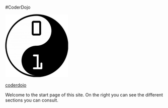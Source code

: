 #CoderDojo


![coderdojo](https://github.com/CoderDojoBelgiumEeklo/MineCraftProjects/blob/gh-pages/assets/brand.png)


[coderdojo](https://www.coderdojobelgium.be/en)


Welcome to the start page of this site. On the right you can see the different sections you can consult.
